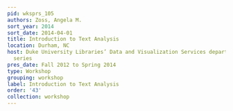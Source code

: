 ```yaml
---
pid: wksprs_105
authors: Zoss, Angela M.
sort_year: 2014
sort_date: 2014-04-01
title: Introduction to Text Analysis
location: Durham, NC
host: Duke University Libraries’ Data and Visualization Services department workshop
  series
pres_date: Fall 2012 to Spring 2014
type: Workshop
grouping: workshop
label: Introduction to Text Analysis
order: '43'
collection: workshop
---
```

